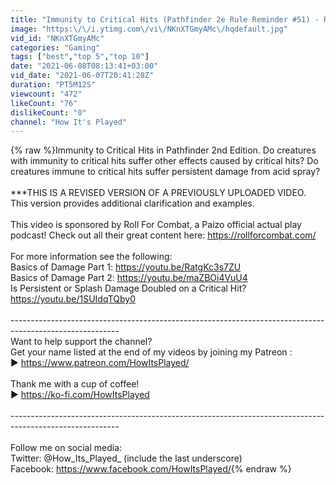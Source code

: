 ```yaml
---
title: "Immunity to Critical Hits (Pathfinder 2e Rule Reminder #51) - REVISED!"
image: "https:\/\/i.ytimg.com\/vi\/NKnXTGmyAMc\/hqdefault.jpg"
vid_id: "NKnXTGmyAMc"
categories: "Gaming"
tags: ["best","top 5","top 10"]
date: "2021-06-08T08:13:41+03:00"
vid_date: "2021-06-07T20:41:28Z"
duration: "PT5M12S"
viewcount: "472"
likeCount: "76"
dislikeCount: "0"
channel: "How It's Played"
---
```

{% raw %}Immunity to Critical Hits in Pathfinder 2nd Edition.  Do creatures with immunity to critical hits suffer other effects caused by critical hits?  Do creatures immune to critical hits suffer persistent damage from acid spray?<br /><br />***THIS IS A REVISED VERSION OF A PREVIOUSLY UPLOADED VIDEO.  This version provides additional clarification and examples.<br /><br />This video is sponsored by Roll For Combat, a Paizo official actual play podcast!  Check out all their great content here: <a rel="nofollow" target="blank" href="https://rollforcombat.com/">https://rollforcombat.com/</a><br /><br />For more information see the following:<br />Basics of Damage Part 1: <a rel="nofollow" target="blank" href="https://youtu.be/RatgKc3s7ZU">https://youtu.be/RatgKc3s7ZU</a><br />Basics of Damage Part 2: <a rel="nofollow" target="blank" href="https://youtu.be/maZBOi4VuU4">https://youtu.be/maZBOi4VuU4</a><br />Is Persistent or Splash Damage Doubled on a Critical Hit?  <a rel="nofollow" target="blank" href="https://youtu.be/1SUIdqTQby0">https://youtu.be/1SUIdqTQby0</a><br /><br />---------------------------------------------------------------------------------------------------------<br />Want to help support the channel?<br />Get your name listed at the end of my videos by joining my Patreon : <br />▶️ <a rel="nofollow" target="blank" href="https://www.patreon.com/HowItsPlayed/">https://www.patreon.com/HowItsPlayed/</a><br /><br />Thank me with a cup of coffee!<br />▶️ <a rel="nofollow" target="blank" href="https://ko-fi.com/HowItsPlayed">https://ko-fi.com/HowItsPlayed</a><br /><br />---------------------------------------------------------------------------------------------------------<br /><br />Follow me on social media:<br />Twitter: @How_Its_Played_ (include the last underscore)<br />Facebook: <a rel="nofollow" target="blank" href="https://www.facebook.com/HowItsPlayed/">https://www.facebook.com/HowItsPlayed/</a>{% endraw %}

